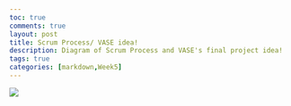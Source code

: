 ```yaml
---
toc: true
comments: true
layout: post
title: Scrum Process/ VASE idea!
description: Diagram of Scrum Process and VASE's final project idea!
tags: true
categories: [markdown,Week5]
---
```

![](vscode-remote://wsl%2Bubuntu/mnt/c/Users/Sarah%20Liu/vscode/Sarah-Liu/images/scrumprocess.PNG)